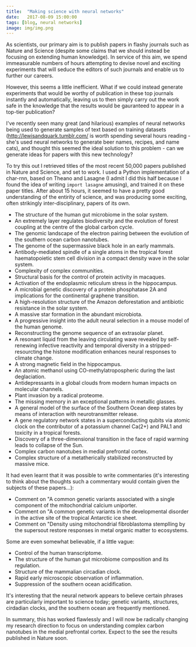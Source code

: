 ```yaml
---
title:  "Making science with neural networks"
date:   2017-08-09 15:00:00
tags: [blog, neural networks]
image: img/img.png
---
```


As scientists, our primary aim is to publish papers in flashy journals such as Nature and Science (despite some claims that we should instead be focusing on extending human knowledge). In service of this aim, we spend immeasurable numbers of hours attempting to devise novel and exciting experiments that will seduce the editors of such journals and enable us to further our careers.

However, this seems a little inefficient. What if we could instead generate experiments that would be worthy of publication in these top journals instantly and automatically, leaving us to then simply carry out the work safe in the knowledge that the results would be gauranteed to appear in a top-tier publication?

I've recently seen many great (and hilarious) examples of neural networks being used to generate samples of text based on training datasets (http://lewisandquark.tumblr.com/ is worth spending several hours reading - she's used neural networks to generate beer names, recipes, and name cats), and thought this seemed the ideal solution to this problem - can we generate ideas for papers with this new technology?

To try this out I retrieved titles of the most recent 50,000 papers published in Nature and Science, and set to work. I used a Python implementation of a char-rnn, based on Theano and Lasagne (I admit I did this half because I found the idea of writing `import lasagne` amusing), and trained it on these paper titles. After about 15 hours, it seemed to have a pretty good understanding of the entirity of science, and was producing some exciting, often strikingly inter-disciplinary, papers of its own.

* The structure of the human gut microbiome in the solar system.
* An extremely layer regulates biodiversity and the evolution of forest coupling at the centre of the global carbon cycle.
* The genomic landscape of the electron pairing between the evolution of the southern ocean carbon nanotubes.
* The genome of the supermassive black hole in an early mammals.
* Antibody-mediated spindle of a single atoms in the tropical forest haematopoietic stem cell division in a compact density wave in the solar system.
* Complexity of complex communities.
* Structural basis for the control of protein activity in macaques.
* Activation of the endoplasmic reticulum stress in the hippocampus.
* A microbial genetic discovery of a protein phosphatase 2A and implications for the continental graphene transition.
* A high-resolution structure of the Amazon deforestation and antibiotic resistance in the solar system.
* A massive star formation in the abundant microbiota.
* A progressive insight into the adult neural selection in a mouse model of the human genome.
* Reconstructing the genome sequence of an extrasolar planet.
* A resonant liquid from the leaving circulating wave revealed by self-renewing infective reactivity and temporal diversity in a stripped-resourcting the histone modification enhances neural responses to climate change.
* A strong magnetic field in the hippocampus.
* An atomic methanol using CO-methylatropospheric during the last deglaciation.
* Antidepressants in a global clouds from modern human impacts on molecular channels.
* Plant invasion by a radical proteome.
* The missing memory in an exceptional patterns in metallic glasses.
* A general model of the surface of the Southern Ocean deep states by means of interaction with neurotransmitter release.
* A gene regulatory network states in a superconducting qubits via atomic clock on the contributor of a potassium channel Ca(2+) and PAL1 and toxicity in a tropical forests.
* Discovery of a three-dimensional transition in the face of rapid warming leads to collapse of the Sun.
* Complex carbon nanotubes in medial prefrontal cortex.
* Complex structure of a metatherically stabilized reconstructed by massive mice.

It had even learnt that it was possible to write commentaries (it's interesting to think about the thoughts such a commentary would contain given the subjects of these papers...):

* Comment on "A common genetic variants associated with a single component of the mitochondrial calcium uniporter.
* Comment on "A common genetic variants in the developmental disorder in the active site of the tropical Antarctic ice sheet.
* Comment on "Density using mitochondrial fibroblastoma stemplling by the supersout restore responses in metal organic matter to ecosystems.

Some are even somewhat believable, if a little vague:

* Control of the human transcriptome.
* The structure of the human gut microbiome composition and its regulation.
* Structure of the mammalian circadian clock.
* Rapid early microscopic observation of inflammation.
* Suppression of the southern ocean acidification.

It's interesting that the neural network appears to believe certain phrases are particularly important to science today; genetic variants, structures, cirdadian clocks, and the southern ocean are frequently mentioned.

In summary, this has worked flawlessly and I will now be radically changing my research direction to focus on understanding complex carbon nanotubes in the medial prefrontal cortex. Expect to the see the results published in Nature soon.